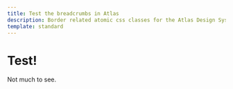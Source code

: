 ```yaml
---
title: Test the breadcrumbs in Atlas
description: Border related atomic css classes for the Atlas Design System
template: standard
---
```


# Test!

Not much to see.
